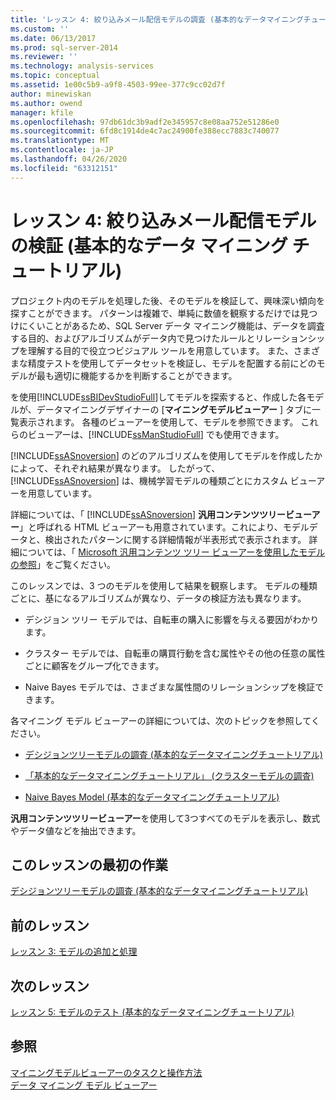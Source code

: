 ```yaml
---
title: 'レッスン 4: 絞り込みメール配信モデルの調査 (基本的なデータマイニングチュートリアル) |Microsoft Docs'
ms.custom: ''
ms.date: 06/13/2017
ms.prod: sql-server-2014
ms.reviewer: ''
ms.technology: analysis-services
ms.topic: conceptual
ms.assetid: 1e00c5b9-a9f8-4503-99ee-377c9cc02d7f
author: minewiskan
ms.author: owend
manager: kfile
ms.openlocfilehash: 97db61dc3b9adf2e345957c8e08aa752e51286e0
ms.sourcegitcommit: 6fd8c1914de4c7ac24900fe388ecc7883c740077
ms.translationtype: MT
ms.contentlocale: ja-JP
ms.lasthandoff: 04/26/2020
ms.locfileid: "63312151"
---
```

# <a name="lesson-4-exploring-the-targeted-mailing-models-basic-data-mining-tutorial"></a>レッスン 4: 絞り込みメール配信モデルの検証 (基本的なデータ マイニング チュートリアル)
  プロジェクト内のモデルを処理した後、そのモデルを検証して、興味深い傾向を探すことができます。 パターンは複雑で、単純に数値を観察するだけでは見つけにくいことがあるため、SQL Server データ マイニング機能は、データを調査する目的、およびアルゴリズムがデータ内で見つけたルールとリレーションシップを理解する目的で役立つビジュアル ツールを用意しています。 また、さまざまな精度テストを使用してデータセットを検証し、モデルを配置する前にどのモデルが最も適切に機能するかを判断することができます。  
  
 を使用[!INCLUDE[ssBIDevStudioFull](../includes/ssbidevstudiofull-md.md)]してモデルを探索すると、作成した各モデルが、データマイニングデザイナーの [**マイニングモデルビューアー** ] タブに一覧表示されます。 各種のビューアーを使用して、モデルを参照できます。 これらのビューアーは、[!INCLUDE[ssManStudioFull](../includes/ssmanstudiofull-md.md)] でも使用できます。  
  
 [!INCLUDE[ssASnoversion](../includes/ssasnoversion-md.md)] のどのアルゴリズムを使用してモデルを作成したかによって、それぞれ結果が異なります。 したがって、[!INCLUDE[ssASnoversion](../includes/ssasnoversion-md.md)] は、機械学習モデルの種類ごとにカスタム ビューアーを用意しています。  
  
 詳細については、「 [!INCLUDE[ssASnoversion](../includes/ssasnoversion-md.md)] **汎用コンテンツツリービューアー**」と呼ばれる HTML ビューアーも用意されています。これにより、モデルデータと、検出されたパターンに関する詳細情報が半表形式で表示されます。 詳細については、「 [Microsoft 汎用コンテンツ ツリー ビューアーを使用したモデルの参照](../../2014/analysis-services/data-mining/browse-a-model-using-the-microsoft-generic-content-tree-viewer.md)」をご覧ください。  
  
 このレッスンでは、3 つのモデルを使用して結果を観察します。 モデルの種類ごとに、基になるアルゴリズムが異なり、データの検証方法も異なります。  
  
-   デシジョン ツリー モデルでは、自転車の購入に影響を与える要因がわかります。  
  
-   クラスター モデルでは、自転車の購買行動を含む属性やその他の任意の属性ごとに顧客をグループ化できます。  
  
-   Naive Bayes モデルでは、さまざまな属性間のリレーションシップを検証できます。  
  
 各マイニング モデル ビューアーの詳細については、次のトピックを参照してください。  
  
-   [デシジョンツリーモデルの調査 &#40;基本的なデータマイニングチュートリアル&#41;](../../2014/tutorials/exploring-the-decision-tree-model-basic-data-mining-tutorial.md)  
  
-   [「基本的なデータマイニングチュートリアル」 &#40;クラスターモデルの調査&#41;](../../2014/tutorials/exploring-the-clustering-model-basic-data-mining-tutorial.md)  
  
-   [Naive Bayes Model &#40;基本的なデータマイニングチュートリアル&#41;](../../2014/tutorials/exploring-the-naive-bayes-model-basic-data-mining-tutorial.md)  
  
 **汎用コンテンツツリービューアー**を使用して3つすべてのモデルを表示し、数式やデータ値などを抽出できます。  
  
## <a name="first-task-in-lesson"></a>このレッスンの最初の作業  
 [デシジョンツリーモデルの調査 &#40;基本的なデータマイニングチュートリアル&#41;](../../2014/tutorials/exploring-the-decision-tree-model-basic-data-mining-tutorial.md)  
  
## <a name="previous-lesson"></a>前のレッスン  
 [レッスン 3: モデルの追加と処理](../../2014/tutorials/lesson-3-adding-and-processing-models.md)  
  
## <a name="next-lesson"></a>次のレッスン  
 [レッスン 5: モデルのテスト &#40;基本的なデータマイニングチュートリアル&#41;](../../2014/tutorials/lesson-5-testing-models-basic-data-mining-tutorial.md)  
  
## <a name="see-also"></a>参照  
 [マイニングモデルビューアーのタスクと操作方法](../../2014/analysis-services/data-mining/mining-model-viewer-tasks-and-how-tos.md)   
 [データ マイニング モデル ビューアー](../../2014/analysis-services/data-mining/data-mining-model-viewers.md)  
  
  
